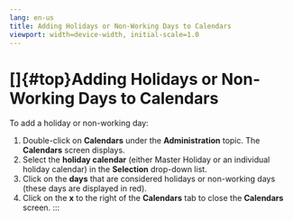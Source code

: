 ```yaml
---
lang: en-us
title: Adding Holidays or Non-Working Days to Calendars
viewport: width=device-width, initial-scale=1.0
---
```


#  []{#top}Adding Holidays or Non-Working Days to Calendars 
To add a holiday or non-working day:

1.  Double-click on **Calendars** under the **Administration** topic.
    The **Calendars** screen displays.
2.  Select the **holiday calendar** (either Master Holiday or an
    individual holiday calendar) in the **Selection** drop-down list.
3.  Click on the **days** that are considered holidays or non-working
    days (these days are displayed in red).
4.  Click on the **x** to the right of the **Calendars** tab to close
    the **Calendars** screen.
:::

 

